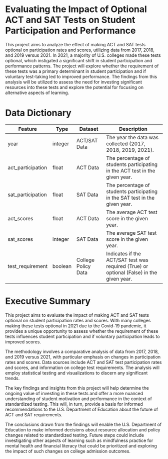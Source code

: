 # Evaluating the Impact of Optional ACT and SAT Tests on Student Participation and Performance

This project aims to analyze the effect of making ACT and SAT tests optional on participation rates and scores, utilizing data from 2017, 2018, and 2019 versus 2021. In 2021, a majority of U.S. colleges made these tests optional, which instigated a significant shift in student participation and performance patterns. The project will explore whether the requirement of these tests was a primary determinant in student participation and if voluntary test-taking led to improved performance. The findings from this analysis will be utilized to assess the need for investing significant resources into these tests and explore the potential for focusing on alternative aspects of learning.


# Data Dictionary

| Feature | Type | Dataset | Description |
|---------|------|---------|-------------|
| year | integer | ACT/SAT Data | The year the data was collected (2017, 2018, 2019, 2021). |
| act_participation | float | ACT Data | The percentage of students participating in the ACT test in the given year. |
| sat_participation | float | SAT Data | The percentage of students participating in the SAT test in the given year. |
| act_scores | float | ACT Data | The average ACT test score in the given year. |
| sat_scores | integer | SAT Data | The average SAT test score in the given year. |
| test_requirement | boolean | College Policy Data | Indicates if the ACT/SAT test was required (True) or optional (False) in the given year. |


# Executive Summary

This project aims to evaluate the impact of making ACT and SAT tests optional on student participation rates and scores. With many colleges making these tests optional in 2021 due to the Covid-19 pandemic, it provides a unique opportunity to assess whether the requirement of these tests influences student participation and if voluntary participation leads to improved scores.

The methodology involves a comparative analysis of data from 2017, 2018, and 2019 versus 2021, with particular emphasis on changes in participation rates and scores. Data sources include ACT and SAT test participation rates and scores, and information on college test requirements. The analysis will employ statistical testing and visualizations to discern any significant trends.

The key findings and insights from this project will help determine the ongoing value of investing in these tests and offer a more nuanced understanding of student motivation and performance in the context of standardized testing. This will, in turn, provide a basis for informed recommendations to the U.S. Department of Education about the future of ACT and SAT requirements.

The conclusions drawn from the findings will enable the U.S. Department of Education to make informed decisions about resource allocation and policy changes related to standardized testing. Future steps could include investigating other aspects of learning such as mindfulness practice for mental health and financial literacy that could be prioritized and exploring the impact of such changes on college admission outcomes.
